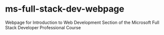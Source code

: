 # ms-full-stack-dev-webpage
Webpage for Introduction to Web Development Section of the Microsoft Full Stack Developer Professional Course
